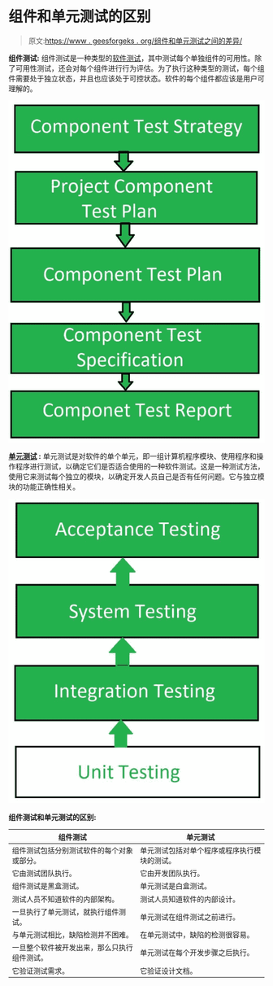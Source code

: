 # 组件和单元测试的区别

> 原文:[https://www . geesforgeks . org/组件和单元测试之间的差异/](https://www.geeksforgeeks.org/difference-between-component-and-unit-testing/)

**组件测试:**
组件测试是一种类型的[软件测试](https://www.geeksforgeeks.org/software-testing-basics/)，其中测试每个单独组件的可用性。除了可用性测试，还会对每个组件进行行为评估。为了执行这种类型的测试，每个组件需要处于独立状态，并且也应该处于可控状态。软件的每个组件都应该是用户可理解的。

![](img/4adc17de51ede7849f7ffe6c4a61ba89.png)

**[单元测试](https://www.geeksforgeeks.org/unit-testing-software-testing/) :**
单元测试是对软件的单个单元，即一组计算机程序模块、使用程序和操作程序进行测试，以确定它们是否适合使用的一种软件测试。这是一种测试方法，使用它来测试每个独立的模块，以确定开发人员自己是否有任何问题。它与独立模块的功能正确性相关。

![](img/2b9176218e616d2c84c006f31d5a07ed.png)

**组件测试和单元测试的区别:**

<center>

| 组件测试 | 单元测试 |
| --- | --- |
| 组件测试包括分别测试软件的每个对象或部分。 | 单元测试包括对单个程序或程序执行模块的测试。 |
| 它由测试团队执行。 | 它由开发团队执行。 |
| 组件测试是黑盒测试。 | 单元测试是白盒测试。 |
| 测试人员不知道软件的内部架构。 | 测试人员知道软件的内部设计。 |
| 一旦执行了单元测试，就执行组件测试。 | 单元测试在组件测试之前进行。 |
| 与单元测试相比，缺陷检测并不困难。 | 在单元测试中，缺陷的检测很容易。 |
| 一旦整个软件被开发出来，那么只执行组件测试。 | 单元测试在每个开发步骤之后执行。 |
| 它验证测试需求。 | 它验证设计文档。 |

</center>